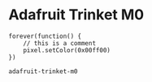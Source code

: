 # Adafruit Trinket M0

```sim
forever(function() {
    // this is a comment
    pixel.setColor(0x00ff00)
})
```

```package
adafruit-trinket-m0
```